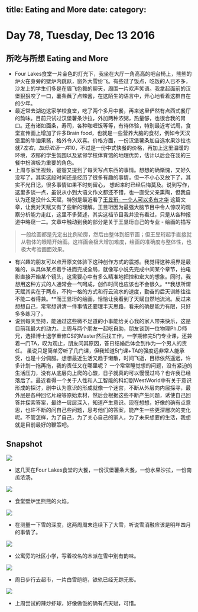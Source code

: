 title: Eating and More
date:
category: 
---
# Day 78, Tuesday, Dec 13 2016
## 所吃与所想   Eating and More
- Four Lakes食堂一片金色的灯光下，我坐在大厅一角高高的吧台椅上，熊熊的炉火在身旁的壁炉内跳跃，窗外大雪纷飞。有些过了饭点，吃饭的人已不多，沙发上的学生们多是在眉飞色舞的聊天，周围一片欢声笑语。我拿起面前的汉堡狠狠咬了一口，薯条蘸了点辣酱，在这陌生的语言中，开心地看着这群自在的少年。
- 最近常去湖边这家学校食堂，吃了两个多月中餐，再来这里俨然有点西式餐厅的韵味。目前只试过汉堡薯条沙拉，外加两种浓粥，热量够，也很合我的胃口。还有诸如面条，寿司，各种咖喱饭等等，有待体验，特别最近考试周，食堂宣传画上增加了许多Brain food，也就是一些营养大脑的食材，例如今天汉堡里的牛油果酱，格外令人欢喜。价格方面，一份汉堡薯条加自选水果沙拉也就$7左右，加份浓汤一共$10，不过是一份中式快餐的价格，再加上这里温暖的环境，浓郁的学生氛围以及紧邻学校体育馆的地理优势，估计以后会在我的三餐中扮演极为重要的角色。
- 上周与家里视频，爸爸又提到了每天写点东西的事情。想想的确惭愧，又好久没写了，其实这段时间还是经历了很多有趣的事情，但一不小心又放下了，其实不光日记，很多事情如果不时刻留心， 想起来时已经后悔莫及。说到写作，这里多谈一点，虽说从小到大语文作文都还不错，也一直受父亲熏陶，但我自认为还是没什么天赋，特别是最近看了[王昱珩- 一个人可以多有才华](http://mt.sohu.com/20161121/n473761645.shtml) 这篇文章，让我对天赋又有了些新的理解。王昱珩因为最强大脑节目中令人惊叹的观察分析能力走红，这里不多赘述，其实这档节目我并没有看过，只是从各种报道中略窥一二。文章中触动到我的部分是关于王昱珩自己的专业 - 绘画的描写 
> 一般绘画都是先定出比例轮廓，然后由整体到细节画；但王昱珩起手直接就从物体的眼睛开始画。这样画会极大增加难度，绘画的准确度与整体性，也极大考验画面效果。
- 有兴趣的朋友可以点开原文体验下这种创作方式的震撼。我觉得这种境界是最难的，从具体某点着手进而完成全局，就像写小说先完成中间某个章节，拍电影直接开始某个镜头，这需要心中有多么精准地把控和宏大的想象。同时，我想用这种方式的人通常会一气呵成，创作时间也应该也不会很久。**我想所谓天赋其实在于两点，不拘一格的方式和行云流水的速度，勤奋的后天训练往往不能二者得兼。**而王昱珩的绘画，恰恰让我看到了天赋自然地流淌。反过来想想自己，常常想讲清一件事情还要理半天思路，看来的确是能力有限，只好多多练习了。
- 说到每天坚持，能通过这些微不足道的小事能给关心我的家人带来快乐，这是目前我最大的动力。上周与两个朋友一起吃自助，朋友谈到一位物理Ph.D师兄，选择博士退学重修CS的Master然后找工作，一学期修完5门专业课，还兼着一门TA，叹为观止，朋友问其原因，答曰结婚后体会到作为一个男人的责任。 虽说只是简单旁听了几门课，但我知道5门课+TA的强度远非常人能承受，也是十分佩服。想想最近生活又趋于懒散，时间飞逝，目标依然遥远，许多计划一拖再拖，我的责任又在哪里呢？ 一个常常睡觉想的问题，没有紧迫的生活压力，没有从底层向上爬的心酸，日子就真的可以慢慢过吗？也许我已经落后了。最近看得一个关于人性和人工智能的科幻剧WestWorld中有关于意识形成的探讨，剧中认为意识的形成就像一个迷宫，不断从外层向内层探寻，最外层是各种回忆片段等原始素材，然后会根据这些不断产生问题，诱使自己回答并探索答案，最终一层层深入，知道产生意识。现在想想，好像的确有点意思，也许不断的问自己些问题，思考他们的答案，能产生一些更深層次的变化呢。不管怎样，为了自己，为了关心自己的家人，为了未来想要的生活，我想就是目前最好的鞭策吧。

## Snapshot
![](./12132016/1)
- 这几天在Four Lakes食堂的大餐，一份汉堡薯条大餐，一份水果沙拉，一份南瓜浓汤。

![](./12132016/0.jpg)
- 食堂壁炉里熊熊的火焰。

![](./12132016/3)
- 在测量一下雪的深度，这两周周末连续下了大雪，听说雪消融应该是明年四月的事情了。

![](./12132016/4)
- 公寓旁的社区小学，写着校名的木派在雪中别有韵味。

![](./12132016/5)
- 周日步行去超市，一片白雪皑皑，铁轨已经无踪无影。

![](./12132016/6)
- 上周尝试的辣炒虾球，好像做饭的确有点天赋，可惜。
